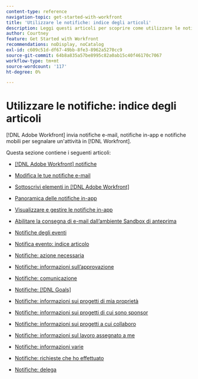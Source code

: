 ```yaml
---
content-type: reference
navigation-topic: get-started-with-workfront
title: 'Utilizzare le notifiche: indice degli articoli'
description: Leggi questi articoli per scoprire come utilizzare le notifiche in Adobe Workfront.
author: Courtney
feature: Get Started with Workfront
recommendations: noDisplay, noCatalog
exl-id: c609c51d-df67-49bb-8fe3-8962a5270cc9
source-git-commit: 64b8a835a57be8995c82a0ab15c40f46170c7067
workflow-type: tm+mt
source-wordcount: '117'
ht-degree: 0%

---
```


# Utilizzare le notifiche: indice degli articoli

[!DNL Adobe Workfront] invia notifiche e-mail, notifiche in-app e notifiche mobili per segnalare un&#39;attività in [!DNL Workfront].

<!-- Audited: 01/2024 -->

Questa sezione contiene i seguenti articoli:

* [[!DNL Adobe Workfront] notifiche](../../workfront-basics/using-notifications/wf-notifications.md)
* [Modifica le tue notifiche e-mail](../../workfront-basics/using-notifications/activate-or-deactivate-your-own-event-notifications.md)
* [Sottoscrivi elementi in [!DNL Adobe Workfront]](../../workfront-basics/using-notifications/subscribe-to-items-in-workfront.md)
* [Panoramica delle notifiche in-app](../../workfront-basics/using-notifications/in-app-notifications-overview.md)
* [Visualizzare e gestire le notifiche in-app](../../workfront-basics/using-notifications/view-and-manage-in-app-notifications.md)
* [Abilitare la consegna di e-mail dall’ambiente Sandbox di anteprima](../../workfront-basics/using-notifications/enable-delivery-emails-from-preview-sandbox-environment.md)
* [Notifiche degli eventi](../../workfront-basics/using-notifications/event-notifications.md)

  <!--
  <li data-mc-conditions="QuicksilverOrClassic.Draft mode"><a href="../../workfront-basics/using-notifications/opt-out-of-email-notifications.md" class="MCXref xref" xrefformat="{para}">Opt out of email notifications</a> </li>
  -->
* [Notifica evento: indice articolo](/help/quicksilver/workfront-basics/using-notifications/event-notifications-article-index.md)
* [Notifiche: azione necessaria](../../workfront-basics/using-notifications/notifications-action-needed.md)
* [Notifiche: informazioni sull’approvazione](../../workfront-basics/using-notifications/notifications-approval-information.md)
* [Notifiche: comunicazione](../../workfront-basics/using-notifications/notifications-communication.md)
* [Notifiche: [!DNL Goals]](../../workfront-basics/using-notifications/notifications-goals.md)
* [Notifiche: informazioni sui progetti di mia proprietà](../../workfront-basics/using-notifications/notifications-information-about-projects-i-own.md)
* [Notifiche: informazioni sui progetti di cui sono sponsor](../../workfront-basics/using-notifications/notifications-information-about-projects-i-sponsor.md)
* [Notifiche: informazioni sui progetti a cui collaboro](../../workfront-basics/using-notifications/notifications-information-about-projects-im-on.md)
* [Notifiche: informazioni sul lavoro assegnato a me](../../workfront-basics/using-notifications/notifications-information-about-work-assigned-to-me.md)
* [Notifiche: informazioni varie](../../workfront-basics/using-notifications/notifications-misc-information.md)
* [Notifiche: richieste che ho effettuato](../../workfront-basics/using-notifications/notifications-requests-i-have-made.md)
* [Notifiche: delega](../../workfront-basics/using-notifications/notifications-delegation.md)

